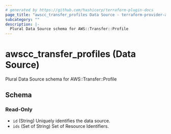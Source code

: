 ```yaml
---
# generated by https://github.com/hashicorp/terraform-plugin-docs
page_title: "awscc_transfer_profiles Data Source - terraform-provider-awscc"
subcategory: ""
description: |-
  Plural Data Source schema for AWS::Transfer::Profile
---
```


# awscc_transfer_profiles (Data Source)

Plural Data Source schema for AWS::Transfer::Profile



<!-- schema generated by tfplugindocs -->
## Schema

### Read-Only

- `id` (String) Uniquely identifies the data source.
- `ids` (Set of String) Set of Resource Identifiers.
